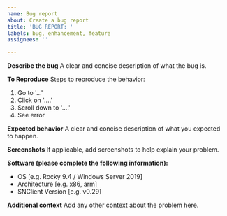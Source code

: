 ```yaml
---
name: Bug report
about: Create a bug report
title: 'BUG REPORT: '
labels: bug, enhancement, feature
assignees: ''

---
```


**Describe the bug**
A clear and concise description of what the bug is.

**To Reproduce**
Steps to reproduce the behavior:
1. Go to '...'
2. Click on '....'
3. Scroll down to '....'
4. See error

**Expected behavior**
A clear and concise description of what you expected to happen.

**Screenshots**
If applicable, add screenshots to help explain your problem.

**Software (please complete the following information):**
 - OS [e.g. Rocky 9.4 / Windows Server 2019]
 - Architecture [e.g. x86, arm]
 - SNClient Version [e.g. v0.29]

**Additional context**
Add any other context about the problem here.
